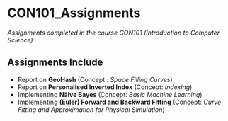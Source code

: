 # CON101_Assignments


*Assignments completed in the course CON101 (Introduction to Computer Science)*


## Assignments Include
- Report on **GeoHash**  (Concept : *Space Filling Curves*)
- Report on **Personalised Inverted Index** (Concept: *Indexing*)
- Implementing **Näive Bayes** (Concept: *Basic Machine Learning*)
- Implementing  **(Euler) Forward and Backward Fitting** (Concept: *Curve Fitting and Approximation for Physical Simulation*)

